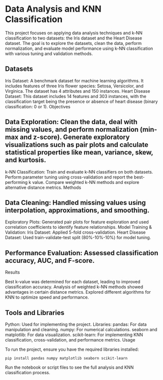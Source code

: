 # Data Analysis and KNN Classification

This project focuses on applying data analysis techniques and k-NN classification to two datasets: the Iris dataset and the Heart Disease dataset. The goal is to explore the datasets, clean the data, perform normalization, and evaluate model performance using k-NN classification with various tuning and validation methods.

## Datasets

Iris Dataset:
A benchmark dataset for machine learning algorithms. It includes features of three Iris flower species: Setosa, Versicolor, and Virginica. The dataset has 4 attributes and 150 instances.
Heart Disease Dataset:
This dataset includes 14 features and 303 instances, with the classification target being the presence or absence of heart disease (binary classification: 0 or 1).
Objectives

## Data Exploration: Clean the data, deal with missing values, and perform normalization (min-max and z-score). Generate exploratory visualizations such as pair plots and calculate statistical properties like mean, variance, skew, and kurtosis.
k-NN Classification:
Train and evaluate k-NN classifiers on both datasets.
Perform parameter tuning using cross-validation and report the best-performing k value.
Compare weighted k-NN methods and explore alternative distance metrics.
Methods

## Data Cleaning: Handled missing values using interpolation, approximations, and smoothing.
Exploratory Plots: Generated pair plots for feature exploration and used correlation coefficients to identify feature relationships.
Model Training & Validation:
Iris Dataset: Applied 5-fold cross-validation.
Heart Disease Dataset: Used train-validate-test split (80%-10%-10%) for model tuning.
## Performance Evaluation: Assessed classification accuracy, AUC, and F-score.
Results

Best k-value was determined for each dataset, leading to improved classification accuracy.
Analysis of weighted k-NN methods showed advantages in certain distance metrics.
Explored different algorithms for KNN to optimize speed and performance.

## Tools and Libraries

Python: Used for implementing the project.
Libraries:
pandas: For data manipulation and cleaning.
numpy: For numerical calculations.
seaborn and matplotlib: For data visualization.
scikit-learn: For implementing KNN classification, cross-validation, and performance metrics.
Usage

To run the project, ensure you have the required libraries installed:

```console
pip install pandas numpy matplotlib seaborn scikit-learn
```
Run the notebook or script files to see the full analysis and KNN classification process.
